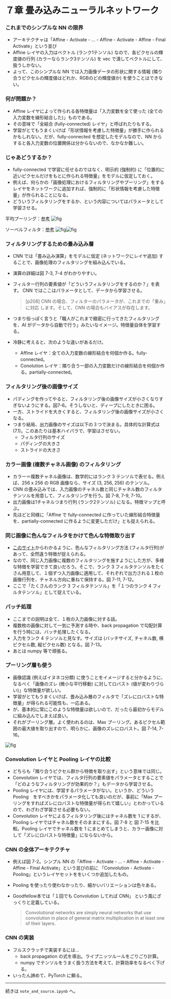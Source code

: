 # ７章  畳み込みニューラルネットワーク





### これまでのシンプルな NN の限界


- アーキテクチャは「Affine - Activate - ... - Affine - Activate - Affine - Final Activate」という並び
- Affine レイヤの入力はベクトル (ランク1テンソル) なので、各ピクセルの輝度値の行列 (カラーならランク3テンソル) を vec で潰してベクトルにして、扱うしかない。
- よって、このシンプルな NN では入力画像データの形状に関する情報 (隣り合うピクセルの輝度値はどれか、RGBのどの輝度値か) を使うことはできない。





### 何が問題か？

- Affine レイヤによって作られる各特徴量は「入力変数を全て使った (全ての入力変数を線形結合した)」ものである。
- その意味で「全結合 (fully-connected) レイヤ」と呼ばれたりもする。
- 学習がとてもうまくいけば「形状情報を考慮した特徴量」が勝手に作られるかもしれない。だが、fully-connected を想定したモデルなので、NN からすると各入力変数の位置関係は分からないので、なかなか難しい。





### じゃあどうするか？

- fully-connected で学習に任せるのではなく、明示的 (強制的) に「位置的に近いピクセルだけをもとに作られる特徴量」をモデルに仮定しておく。
- 例えば、何らかの「画像処理におけるフィルタリングやプーリング」をするレイヤをネットワークに追加すれば、強制的に「形状情報を考慮した特徴量」が作られることになる。
- どういうフィルタリングをするか、という内容についてはパラメータとして学習させる。

平均プーリング：[参考](https://tech-blog.s-yoshiki.com/entry/123)
![fig](https://images-tech-blog.s-yoshiki.com/img/2019/05/20190518004055.png)

ソーベルフィルタ：[参考](https://imagingsolution.net/imaging/filter-algorithm/)
![fig](https://imagingsolution.net/wordpress/wp-content/uploads/2011/03/blog163_10_median7_71.png)![fig](https://imagingsolution.net/wordpress/wp-content/uploads/2011/03/blog163_11.png)





### フィルタリングするための畳み込み層

- CNN では「畳み込み演算」をモデルに仮定 (ネットワークにレイヤ追加) することで、画像処理のフィルタリングを組み込んでいる。

- 演算の詳細は図 7-3, 7-4 がわかりやすい。

- フィルター行列の要素値が「どういうフィルタリングをするのか？」を表す。 CNN ではここはパラメータとして、データから学習させる。

  > [p208] CNN の場合、フィルターのパラメータが、これまでの「重み」に対応 します。そして、CNN の場合もバイアスが存在します。

- つまり俗っぽく言うと「職人がこれまで緻密に行ってきたフィルタリングを、AI がデータから自動で行う」みたいなイメージ。特徴量自体を学習する。
- 冷静に考えると、次のような違いがあるだけ。
  - Affine レイヤ：全ての入力変数の線形結合を何個か作る。fully-connected。
  - Conolution レイヤ：隣り合う一部の入力変数だけの線形結合を何個か作る。partially-connected。





### フィルタリング後の画像サイズ

- パディングを作ってやると、フィルタリング後の画像サイズが小さくなりすぎないようにする。図7-6。そうしないと、ディープにしたときに困る。
- 一方、ストライドを大きくすると、フィルタリング後の画像サイズが小さくなる。
- つまり結局、出力画像のサイズは以下の３つで決まる。具体的な計算式は (7.1)。このあたりは基本ハイパラで、学習はさせない。
  - フィルタ行列のサイズ
  - パディングの大きさ
  - ストライドの大きさ





### カラー画像 (複数チャネル画像) のフィルタリング

- カラー＝複数チャネル画像は、数学的にはランク 3 テンソルで表せる。例えば、256 x 256 の RGB 画像なら、サイズ (3, 256, 256) のテンソル。
- CNN の畳み込みでは、入力画像のチャネル数と同じチャネル数のフィルタテンソルを用意して、フィルタリングを行う。図 7-8, 7-9, 7-10。
- 出力画像は1チャネルつまり行列 (ランク2テンソル) になる。特徴マップと呼ぶ。
- 先ほどと同様に「Affine で fully-connected に作っていた線形結合特徴量を、partially-connected に作るように変更しただけ」とも捉えられる。





### 同じ画像に色んなフィルタをかけて色んな特徴取り出す

- [このサイト](https://imagingsolution.net/imaging/filter-algorithm/)からわかるように、色んなフィルタリング方法 (フィルタ行列)があって、全然違う特徴が捉えられる。
- なので、同じ入力画像に複数のフィルタリングを施すようにした方が、多様な特徴を学習できて良いだろう。そこで、ランク 3 フィルタテンソルをたくさん用意して、１個ずつ入力画像に適用して、それぞれで出力される１枚の画像行列を、チャネル方向に重ねて保持する。図 7-11, 7-12。
- ここで「たくさんのランク 3 フィルタテンソル」を「１つのランク 4 フィルタテンソル」として捉えている。





### バッチ処理

- ここまでの説明は全て、１枚の入力画像に対する話。
- 複数枚の画像に対して一気に予測する時や、back propagation で勾配計算を行う時には、バッチ処理したくなる。
- 入力をランク 4 テンソルと見なす。サイズは (バッチサイズ, チャネル数, 横ピクセル数, 縦ピクセル数) となる。図 7-13。
- あとは numpy 等で頑張る。





### プーリング層も使う

- 画像認識 (例えばイヌネコ分類) に使うことをイメージすると分かるように、なるべく「画像のズレ (微小な平行移動) に対してロバスト (値が変わりづらい)」な特徴量が欲しい。
- 学習がとてもうまくいけば、畳み込み層のフィルタで「ズレにロバストな特徴量」が得られる可能性も、一応ある。
- が、基本的に常にこのような特徴量は欲しいので、だったら最初からモデルに組み込んでしまえば良い。
- それがプーリング層。よく使われるのは、Max プーリング。あるピクセル範囲の最大値を取り出すので、明らかに、画像のズレにロバスト。図 7-14, 7-16。

![fig](https://images-tech-blog.s-yoshiki.com/img/2019/05/20190518004109.png)





### Convolution レイヤと Pooling レイヤの比較

- どちらも「隣り合うピクセル群から特徴を取り出す」という意味では同じ。
- Convolution レイヤでは、フィルタ行列の要素値をパラメータとすることで「どのようなフィルタリングが効果的か？」もデータから学習させる。
- Pooling レイヤには、学習するパラメータがない。というか、どういう Pooling　をすべきかをパラメータ化しても良いのだが、事前に「Max プーリングをすればズレにロバストな特徴量が得られて嬉しい」とわかっているので、わざわざ学習させる必要もない。
- Convolution レイヤによるフィルタリング後にはチャネル数を 1 にするが、Pooling レイヤではチャネル数をそのままにする。図 7-8 と 図 7-15 を比較。Pooling レイヤでチャネル数を 1 にまとめてしまうと、カラー画像に対して「ズレにロバストな特徴量」にならないから。





### CNN の全体アーキテクチャ

- 例えば図 7-2。シンプル NN の「Affine - Activate - ... - Affine - Activate - Affine - Final Activate」という並びの前に 「Convolution - Activate - Pooling」というレイヤセットををいくつか追加したもの。

- Pooling を使ったり使わなかったり、細かいバリエーションは色々ある。

- Goodfellow本では「１回でも Convolution してれば CNN」 という風にざっくりと定義している。

  > Convolutional networks are simply neural networks that use convolution in place of general matrix multiplication in at least one of their layers.





### CNN の実装

- フルスクラッチで実装するには...
  - back propagation の式を導出。ライプニッツルールをごりごり計算。
  - numpy でテンソルをうまく扱う方法を考えて、計算効率をなるべく下げる。
- いったん諦めて、PyTorch に頼る。





----





続きは `note_and_source.ipynb` へ。

